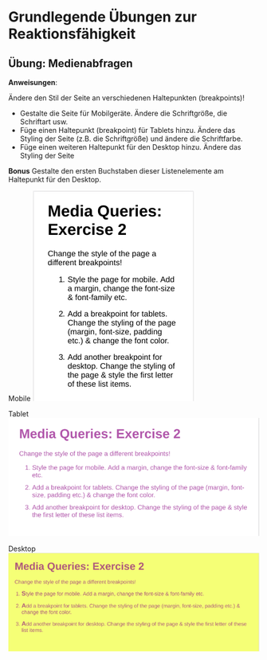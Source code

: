 # Grundlegende Übungen zur Reaktionsfähigkeit

## Übung: Medienabfragen

**Anweisungen**:

Ändere den Stil der Seite an verschiedenen Haltepunkten (breakpoints)!

- Gestalte die Seite für Mobilgeräte. Ändere die Schriftgröße, die Schriftart usw.
- Füge einen Haltepunkt (breakpoint) für Tablets hinzu. Ändere das Styling der Seite (z.B. die Schriftgröße) und ändere die Schriftfarbe.
- Füge einen weiteren Haltepunkt für den Desktop hinzu. Ändere das Styling der Seite

**Bonus**
Gestalte den ersten Buchstaben dieser Listenelemente am Haltepunkt für den Desktop.

Mobile
![alt-text](/reference-images/reference-image-mobile.png "Reference Mobile")

Tablet
![alt-text](/reference-images/reference-image-tablet.png "Reference Tablet")

Desktop
![alt-text](/reference-images/reference-image-desktop.png "Reference Desktop")
